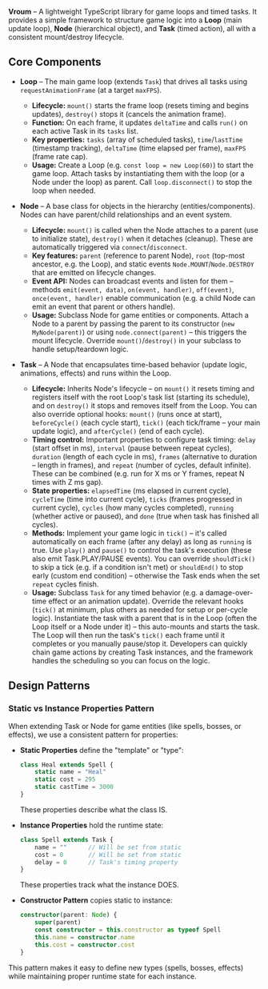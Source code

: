 **Vroum** – A lightweight TypeScript library for game loops and timed tasks. It provides a simple framework to structure game logic into a **Loop** (main update loop), **Node** (hierarchical object), and **Task** (timed action), all with a consistent mount/destroy lifecycle.

## Core Components

- **Loop** – The main game loop (extends `Task`) that drives all tasks using `requestAnimationFrame` (at a target `maxFPS`).  
  - **Lifecycle:** `mount()` starts the frame loop (resets timing and begins updates), `destroy()` stops it (cancels the animation frame).  
  - **Function:** On each frame, it updates `deltaTime` and calls `run()` on each active Task in its `tasks` list.  
  - **Key properties:** `tasks` (array of scheduled tasks), `time`/`lastTime` (timestamp tracking), `deltaTime` (time elapsed per frame), `maxFPS` (frame rate cap).  
  - **Usage:** Create a Loop (e.g. `const loop = new Loop(60)`) to start the game loop. Attach tasks by instantiating them with the loop (or a Node under the loop) as parent. Call `loop.disconnect()` to stop the loop when needed.

- **Node** – A base class for objects in the hierarchy (entities/components). Nodes can have parent/child relationships and an event system.  
  - **Lifecycle:** `mount()` is called when the Node attaches to a parent (use to initialize state), `destroy()` when it detaches (cleanup). These are automatically triggered via `connect`/`disconnect`.  
  - **Key features:** `parent` (reference to parent Node), `root` (top-most ancestor, e.g. the Loop), and static events `Node.MOUNT`/`Node.DESTROY` that are emitted on lifecycle changes.  
  - **Event API:** Nodes can broadcast events and listen for them – methods `emit(event, data)`, `on(event, handler)`, `off(event)`, `once(event, handler)` enable communication (e.g. a child Node can emit an event that parent or others handle).  
  - **Usage:** Subclass Node for game entities or components. Attach a Node to a parent by passing the parent to its constructor (`new MyNode(parent)`) or using `node.connect(parent)` – this triggers the mount lifecycle. Override `mount()`/`destroy()` in your subclass to handle setup/teardown logic.

- **Task** – A Node that encapsulates time-based behavior (update logic, animations, effects) and runs within the Loop.  
  - **Lifecycle:** Inherits Node's lifecycle – on `mount()` it resets timing and registers itself with the root Loop's task list (starting its schedule), and on `destroy()` it stops and removes itself from the Loop. You can also override optional hooks: `mount()` (runs once at start), `beforeCycle()` (each cycle start), `tick()` (each tick/frame – your main update logic), and `afterCycle()` (end of each cycle).  
  - **Timing control:** Important properties to configure task timing: `delay` (start offset in ms), `interval` (pause between repeat cycles), `duration` (length of each cycle in ms), `frames` (alternative to duration – length in frames), and `repeat` (number of cycles, default infinite). These can be combined (e.g. run for X ms or Y frames, repeat N times with Z ms gap).  
  - **State properties:** `elapsedTime` (ms elapsed in current cycle), `cycleTime` (time into current cycle), `ticks` (frames progressed in current cycle), `cycles` (how many cycles completed), `running` (whether active or paused), and `done` (true when task has finished all cycles).  
  - **Methods:** Implement your game logic in `tick()` – it's called automatically on each frame (after any delay) as long as `running` is true. Use `play()` and `pause()` to control the task's execution (these also emit Task.PLAY/PAUSE events). You can override `shouldTick()` to skip a tick (e.g. if a condition isn't met) or `shouldEnd()` to stop early (custom end condition) – otherwise the Task ends when the set `repeat` cycles finish.  
  - **Usage:** Subclass `Task` for any timed behavior (e.g. a damage-over-time effect or an animation update). Override the relevant hooks (`tick()` at minimum, plus others as needed for setup or per-cycle logic). Instantiate the task with a parent that is in the Loop (often the Loop itself or a Node under it) – this auto-mounts and starts the task. The Loop will then run the task's `tick()` each frame until it completes or you manually pause/stop it. Developers can quickly chain game actions by creating Task instances, and the framework handles the scheduling so you can focus on the logic.

## Design Patterns

### Static vs Instance Properties Pattern

When extending Task or Node for game entities (like spells, bosses, or effects), we use a consistent pattern for properties:

- **Static Properties** define the "template" or "type":
  ```typescript
  class Heal extends Spell {
      static name = "Heal"
      static cost = 295
      static castTime = 3000
  }
  ```
  These properties describe what the class IS.

- **Instance Properties** hold the runtime state:
  ```typescript
  class Spell extends Task {
      name = ""      // Will be set from static
      cost = 0       // Will be set from static
      delay = 0      // Task's timing property
  }
  ```
  These properties track what the instance DOES.

- **Constructor Pattern** copies static to instance:
  ```typescript
  constructor(parent: Node) {
      super(parent)
      const constructor = this.constructor as typeof Spell
      this.name = constructor.name
      this.cost = constructor.cost
  }
  ```

This pattern makes it easy to define new types (spells, bosses, effects) while maintaining proper runtime state for each instance.